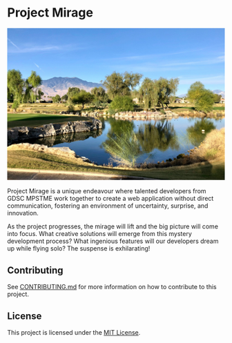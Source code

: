 # Project Mirage

![Mirage](./assets/mirage.jpg)

Project Mirage is a unique endeavour where talented developers from GDSC MPSTME work together to create a web application without direct communication, fostering an environment of uncertainty, surprise, and innovation.

As the project progresses, the mirage will lift and the big picture will come into focus. What creative solutions will emerge from this mystery development process? What ingenious features will our developers dream up while flying solo? The suspense is exhilarating!

## Contributing

See [CONTRIBUTING.md](./CONTRIBUTING.md) for more information on how to contribute to this project.

## License

This project is licensed under the [MIT License](LICENSE).
